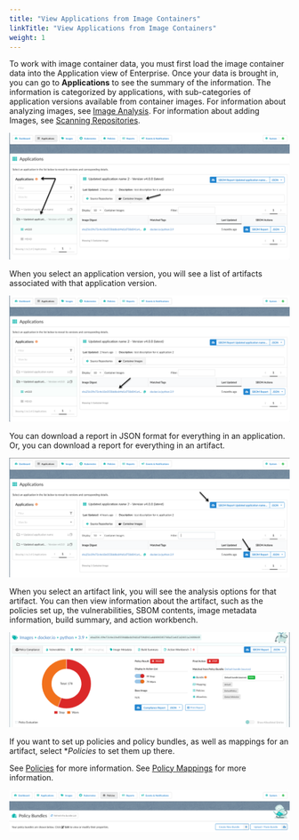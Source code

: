 ```yaml
---
title: "View Applications from Image Containers"
linkTitle: "View Applications from Image Containers"
weight: 1
---
```



To work with image container data, you must first load the image container data into the Application view of Enterprise. Once your data is brought in, you can go to **Applications** to see the summary of the information. The information is categorized by applications, with sub-categories of application versions available from container images. 
For information about analyzing images, see [Image Analysis](https://docs.anchore.com/current/docs/using/ui_usage/images/).
For information about adding Images, see [Scanning Repositories](https://docs.anchore.com/current/docs/using/cli_usage/repositories/).

![Container Image Application summary](container_images.png)

When you select an application version, you will see a list of artifacts associated with that application version.

![Container Images](container-image-artifact-link.png)

You can download a report in JSON format for everything in an application. Or, you can download a report for everything in an artifact.

![Container Images SBOM Report](sbom-reports-for-container-images.png)

When you select an artifact link, you will see the analysis options for that artifact. You can then view information about the artifact, such as the policies set up, the vulnerabilities, SBOM contents, image metadata information, build summary, and action workbench. 

![Container Images Analysis](container-image-analysis.png)

If you want to set up policies and policy bundles, as well as mappings for an artifact, select **Policies* to set them up there. 

See [Policies](https://docs.anchore.com/current/docs/using/ui_usage/policies/) for more information.
See [Policy Mappings](https://docs.anchore.com/current/docs/using/ui_usage/policies/mappings/) for more information.

![Policies](policy-screen-2.png)


